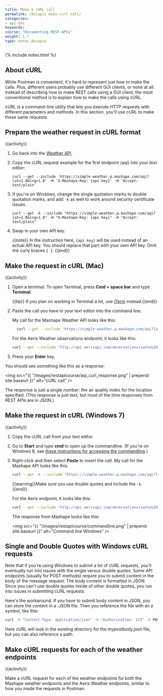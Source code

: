 ```yaml
---
title: Make a cURL call
permalink: /docapis_make_curl_call/
categories:
- api-doc
keywords: 
course: "Documenting REST APIs"
weight: 1.7
type: notes_docapis
---
```

{% include notes.html %}

## About cURL

While Postman is convenient, it's hard to represent just how to make the calls. Plus, different users probably use different GUI clients, or none at all. Instead of describing how to make REST calls using a GUI client, the most conventional method is to explain how to make the calls using cURL.

cURL is a command-line utility that lets you execute HTTP requests with different parameters and methods. In this section, you'll use cURL to make these same requests.

## Prepare the weather request in cURL format

{{activity}}
1. Go back into the [Weather API](https://www.mashape.com/fyhao/weather-13).
2. Copy the cURL request example for the first endpoint (aqi) into your text editor:

	```
	curl --get --include 'https://simple-weather.p.mashape.com/aqi?lat=1.0&lng=1.0' -H 'X-Mashape-Key: {api key}' -H 'Accept: text/plain'
	```
3. If you're on Windows, change the single quotation marks to double quotation marks, and add `-k` as well to work around security certificate issues.
	
	```
    curl --get -k --include "https://simple-weather.p.mashape.com/aqi?lat=1.0&lng=1.0" -H "X-Mashape-Key: {api key}" -H "Accept: text/plain"
   ```
	
4. Swap in your own API key.

    {{note}} In the instruction here, <code>{api key}</code> will be used instead of an actual API key. You should replace that part with your own API key. Omit the curly braces <code>{ }</code>. {{end}}

## Make the request in cURL (Mac)
{{activity}}
1. Open a terminal. To open Terminal, press **Cmd + space bar** and type **Terminal**.

	{{tip}} If you plan on working in Terminal a lot, use <a href="https://www.iterm2.com/">iTerm</a> instead.{{end}}
	
2. Paste the call you have in your text editor into the command line.
	
	My call for the Mashape Weather API looks like this:
	
	```bash
	  curl --get --include 'https://simple-weather.p.mashape.com/aqi?lat=1.3319164&lng=103.7231246' -H 'X-Mashape-Key: {api key}' -H 'Accept: text/plain'
	```
	
	For the Aeris Weather observations endpoint, it looks like this:
	
	```bash
	curl --get --include "http://api.aerisapi.com/observations/santa%20clara,ca?client_id={client id}&client_secret={client secret}" "Accept: application/json"
	```
	
3. Press your **Enter** key. 

You should see something like this as a response:

<img src="{{ "/images/restapicourse/aqi_curl_response.png" | prepend: site.baseurl }}" alt="cURL call" />

The response is just a single number: the air quality index for the location specified. (This response is just text, but most of the time responses from REST APIs are in JSON.)

## Make the request in cURL (Windows 7)
{{activity}}
1. Copy the cURL call from your text editor. 
2. Go to **Start** and type **cmd** to open up the commandline. (If you're on Windows 8, see [these instructions for accessing the commandline](http://pcsupport.about.com/od/windows-8/a/command-prompt-windows-8.htm).)
3. Right-click and then select **Paste** to insert the call. My call for the Mashape API looks like this:
 
	```bash
	curl --get -k --include "https://simple-weather.p.mashape.com/aqi?lat=1.3319164&lng=103.7231246" -H "X-Mashape-Key: {api key}" -H "Accept: text/plain"
	```
	
	{{warning}}Make sure you use double quotes and include the <code>-k</code>. {{end}}
	
	For the Aeris endpoint, it looks like this:
	
	```bash
	curl --get --include "http://api.aerisapi.com/observations/santa%20clara,ca?client_id={client id}&client_secret={client secret}" -H "Accept: application/json"
	```
	
	The response from Mashape looks like this:

	<img src="{{ "/images/restapicourse/commandline.png" | prepend: site.baseurl }}" alt="Command line Windows" />
	

## Single and Double Quotes with Windows cURL requests

Note that if you're using Windows to submit a lot of cURL requests, you'll eventually run into issues with the single versus double quotes. Some API endpoints (usually for POST methods) require you to submit content in the body of the message request. The body content is formatted in JSON. Since you can't use double quotes inside of other double quotes, you run into issues in submitting cURL requests.

Here's the workaround. If you have to submit body content in JSON, you can store the content in a .JSON file. Then you reference the file with an `@` symbol, like this:

```bash
curl -H "Content-Type: application/json" -H "Authorization: 123" -X POST -d @mypostbody.json http://endpointurl.com/example
```

Here cURL will look in the existing directory for the mypostbody.json file, but you can also reference a path.

## Make cURL requests for each of the weather endpoints

{{activity}}

Make a cURL request for each of the weather endpoints for both the Mashape weather endpoints and the Aeris Weather endpoints, similar to how you made the requests in Postman.


